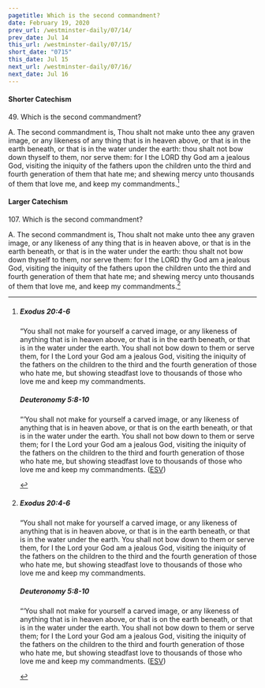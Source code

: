 ```yaml
---
pagetitle: Which is the second commandment?
date: February 19, 2020
prev_url: /westminster-daily/07/14/
prev_date: Jul 14
this_url: /westminster-daily/07/15/
short_date: "0715"
this_date: Jul 15
next_url: /westminster-daily/07/16/
next_date: Jul 16
---
```


#### Shorter Catechism

49\. Which is the second commandment?

A. The second commandment is, Thou shalt not make unto thee any graven image, or any likeness of any thing that is in heaven above, or that is in the earth beneath, or that is in the water under the earth: thou shalt not bow down thyself to them, nor serve them: for I the LORD thy God am a jealous God, visiting the iniquity of the fathers upon the children unto the third and fourth generation of them that hate me; and shewing mercy unto thousands of them that love me, and keep my commandments.[^fnref:wsc1]


[^fnref:wsc1]: <div class="esv"><h5>Exodus 20:4-6</h5> <div class="esv-text"><p id="p02020004.01-1">&#8220;You shall not make for yourself a carved image, or any likeness of anything that is in heaven above, or that is in the earth beneath, or that is in the water under the earth. You shall not bow down to them or serve them, for I the <span class="small-caps">Lord</span> your God am a jealous God, visiting the iniquity of the fathers on the children to the third and the fourth generation of those who hate me, but showing steadfast love to thousands of those who love me and keep my commandments.</p> </div><h5>Deuteronomy 5:8-10</h5> <div class="esv-text"><p id="p05005008.01-2">&#8220;&#8216;You shall not make for yourself a carved image, or any likeness of anything that is in heaven above, or that is on the earth beneath, or that is in the water under the earth. You shall not bow down to them or serve them; for I the <span class="small-caps">Lord</span> your God am a jealous God, visiting the iniquity of the fathers on the children to the third and fourth generation of those who hate me, but showing steadfast love to thousands of those who love me and keep my commandments.  (<a href="http://www.esv.org" class="copyright">ESV</a>)</p> </div> </div>


#### Larger Catechism

107\. Which is the second commandment?

A. The second commandment is, Thou shalt not make unto thee any graven image, or any likeness of any thing that is in heaven above, or that is in the earth beneath, or that is in the water under the earth: thou shalt not bow down thyself to them, nor serve them: for I the LORD thy God am a jealous God, visiting the iniquity of the fathers upon the children unto the third and fourth generation of them that hate me; and shewing mercy unto thousands of them that love me, and keep my commandments.[^fnref:wlc1]


[^fnref:wlc1]: <div class="esv"><h5>Exodus 20:4-6</h5> <div class="esv-text"><p id="p02020004.01-1">&#8220;You shall not make for yourself a carved image, or any likeness of anything that is in heaven above, or that is in the earth beneath, or that is in the water under the earth. You shall not bow down to them or serve them, for I the <span class="small-caps">Lord</span> your God am a jealous God, visiting the iniquity of the fathers on the children to the third and the fourth generation of those who hate me, but showing steadfast love to thousands of those who love me and keep my commandments.</p> </div><h5>Deuteronomy 5:8-10</h5> <div class="esv-text"><p id="p05005008.01-2">&#8220;&#8216;You shall not make for yourself a carved image, or any likeness of anything that is in heaven above, or that is on the earth beneath, or that is in the water under the earth. You shall not bow down to them or serve them; for I the <span class="small-caps">Lord</span> your God am a jealous God, visiting the iniquity of the fathers on the children to the third and fourth generation of those who hate me, but showing steadfast love to thousands of those who love me and keep my commandments.  (<a href="http://www.esv.org" class="copyright">ESV</a>)</p> </div> </div>

